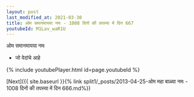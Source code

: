 ```yaml
---
layout: post
last_modified_at: 2021-03-30
title: ओम समानमायया नमः - 1008 दिनों की तपस्या में दिन 667
youtubeId: M1Lav_waR1U
---
```

 
 
 ओम समानमायया नमः  
 
 -  जो वेदांचे आहे 
 
  
 
  
 
 
 
 
 
 


{% include youtubePlayer.html id=page.youtubeId %}
 
[Next]({{ site.baseurl }}{% link  split1/_posts/2013-04-25-ओम महा बाळ्या नमः - 1008 दिनों की तपस्या में दिन 666.md%})
 
